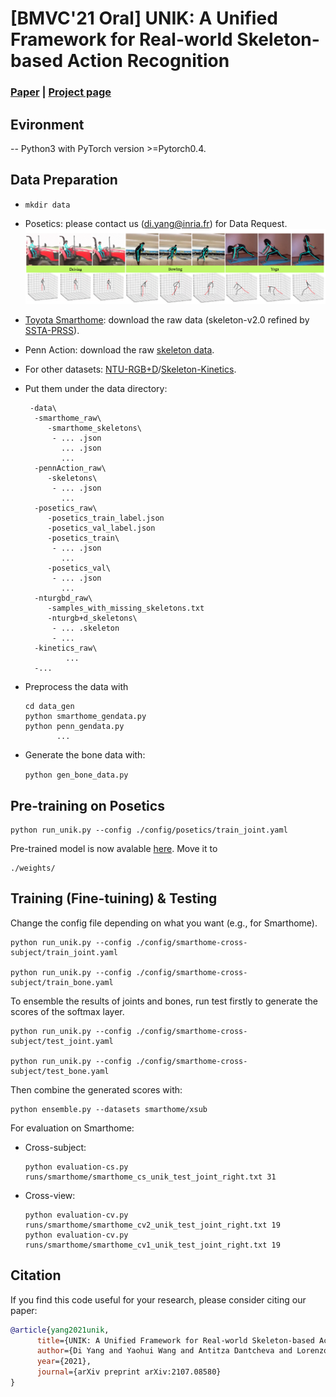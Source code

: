 # [BMVC'21 Oral] UNIK: A Unified Framework for Real-world Skeleton-based Action Recognition 

### [Paper](https://arxiv.org/pdf/2107.08580) | [Project page](https://yangdi666.github.io/UNIK-project/)



## Evironment

-- Python3 with PyTorch version >=Pytorch0.4.

## Data Preparation

 - `mkdir data`
 - Posetics: please contact us ([di.yang@inria.fr](di.yang@inria.fr)) for Data Request.
   ![ad](https://github.com/YangDi666/UNIK/blob/main/demo/demo.png)
 - [Toyota Smarthome](https://github.com/YangDi666/SSTA-PRS#refined-pose-data): download the raw data (skeleton-v2.0 refined by [SSTA-PRSS](https://github.com/YangDi666/SSTA-PRS#refined-pose-data)). 
 - Penn Action: download the raw [skeleton data](https://drive.google.com/file/d/13RUvRrNFOlyKSVwNuQAYqg3Vib7Ffbn8/view?usp=sharing).
 - For other datasets: [NTU-RGB+D](https://github.com/shahroudy/NTURGB-D)/[Skeleton-Kinetics](https://github.com/yysijie/st-gcn).
 - Put them under the data directory:

        -data\
         -smarthome_raw\
            -smarthome_skeletons\
             - ... .json
               ... .json
               ...               
         -pennAction_raw\
            -skeletons\
             - ... .json
               ...
         -posetics_raw\
            -posetics_train_label.json
            -posetics_val_label.json  
            -posetics_train\
             - ... .json
               ...        
            -posetics_val\
             - ... .json
               ... 
         -nturgbd_raw\
            -samples_with_missing_skeletons.txt
            -nturgb+d_skeletons\
             - ... .skeleton
             - ...
         -kinetics_raw\             
                ...
         -...
             
 - Preprocess the data with
    ```
    cd data_gen
    python smarthome_gendata.py
    python penn_gendata.py
           ...
    ```
    
 - Generate the bone data with:

    ```python gen_bone_data.py```

## Pre-training on Posetics

    python run_unik.py --config ./config/posetics/train_joint.yaml
    
 
Pre-trained model is now avalable [here](https://drive.google.com/file/d/1K6RVaV02oy0gy8swab8V0s6T7a9YPuxS/view?usp=sharing). Move it to 

    ./weights/

## Training (Fine-tuining) & Testing

Change the config file depending on what you want (e.g., for Smarthome).

    python run_unik.py --config ./config/smarthome-cross-subject/train_joint.yaml
    
    python run_unik.py --config ./config/smarthome-cross-subject/train_bone.yaml

To ensemble the results of joints and bones, run test firstly to generate the scores of the softmax layer.

    python run_unik.py --config ./config/smarthome-cross-subject/test_joint.yaml
    
    python run_unik.py --config ./config/smarthome-cross-subject/test_bone.yaml

Then combine the generated scores with:

    python ensemble.py --datasets smarthome/xsub

For evaluation on Smarthome:

 - Cross-subject:
 
       python evaluation-cs.py runs/smarthome/smarthome_cs_unik_test_joint_right.txt 31
	
 - Cross-view:
 
       python evaluation-cv.py runs/smarthome/smarthome_cv2_unik_test_joint_right.txt 19
       python evaluation-cv.py runs/smarthome/smarthome_cv1_unik_test_joint_right.txt 19

## Citation
If you find this code useful for your research, please consider citing our paper:
```bibtex
@article{yang2021unik,
      title={UNIK: A Unified Framework for Real-world Skeleton-based Action Recognition}, 
      author={Di Yang and Yaohui Wang and Antitza Dantcheva and Lorenzo Garattoni and Gianpiero Francesca and Francois Bremond},
      year={2021},
      journal={arXiv preprint arXiv:2107.08580}
}
```
